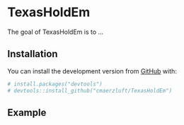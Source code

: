 
<!-- README.md is generated from README.Rmd. Please edit that file -->
TexasHoldEm
===========

<!-- badges: start -->
<!-- badges: end -->
The goal of TexasHoldEm is to ...

Installation
------------

You can install the development version from [GitHub](https://github.com/) with:

``` r
# install.packages("devtools")
# devtools::install_github("cmaerzluft/TexasHoldEm")
```

Example
-------
